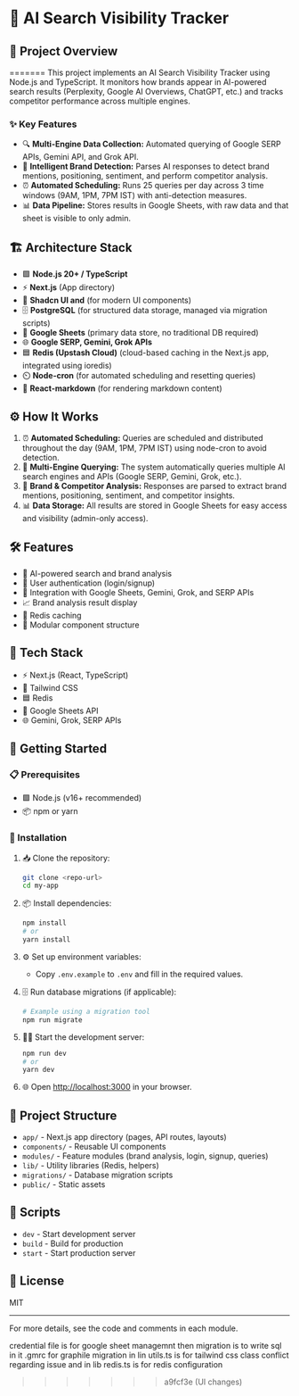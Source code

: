 # 🤖 AI Search Visibility Tracker

## 📝 Project Overview
=======
This project implements an AI Search Visibility Tracker using Node.js and TypeScript. It monitors how brands appear in AI-powered search results (Perplexity, Google AI Overviews, ChatGPT, etc.) and tracks competitor performance across multiple engines.

### ✨ Key Features
- 🔍 **Multi-Engine Data Collection:** Automated querying of  Google SERP APIs, Gemini API, and Grok API.
- 🧠 **Intelligent Brand Detection:** Parses AI responses to detect brand mentions, positioning, sentiment, and perform competitor analysis.
- ⏰ **Automated Scheduling:** Runs 25 queries per day across 3 time windows (9AM, 1PM, 7PM IST) with anti-detection measures.
- 📊 **Data Pipeline:** Stores results in Google Sheets, with raw data and that sheet is visible to only admin.

## 🏗️ Architecture Stack
- 🟩 **Node.js 20+ / TypeScript**
- ⚡ **Next.js** (App directory)
- 🎨 **Shadcn UI and** (for modern UI components)
- 🗄️ **PostgreSQL** (for structured data storage, managed via migration scripts)
- 📑 **Google Sheets** (primary data store, no traditional DB required)
- 🌐 **Google SERP, Gemini, Grok APIs**
- 🟦 **Redis (Upstash Cloud)** (cloud-based caching in the Next.js app, integrated using ioredis)
- ⏲️ **Node-cron** (for automated scheduling and resetting queries)
- 📝 **React-markdown** (for rendering markdown content)

## ⚙️ How It Works
1. ⏰ **Automated Scheduling:** Queries are scheduled and distributed throughout the day (9AM, 1PM, 7PM IST) using node-cron to avoid detection.
2. 🤖 **Multi-Engine Querying:** The system automatically queries multiple AI search engines and APIs (Google SERP, Gemini, Grok, etc.).
3. 🧠 **Brand & Competitor Analysis:** Responses are parsed to extract brand mentions, positioning, sentiment, and competitor insights.
4. 📊 **Data Storage:** All results are stored in Google Sheets for easy access and visibility (admin-only access).


## 🛠️ Features
- 🤖 AI-powered search and brand analysis
- 🔐 User authentication (login/signup)
- 🔗 Integration with Google Sheets, Gemini, Grok, and SERP APIs
- 📈 Brand analysis result display
- 🚀 Redis caching
- 🧩 Modular component structure

## 🧰 Tech Stack
- ⚡ Next.js (React, TypeScript)
- 🎨 Tailwind CSS
- 🟦 Redis
- 📑 Google Sheets API
- 🌐 Gemini, Grok, SERP APIs

## 🚀 Getting Started

### 📋 Prerequisites
- 🟩 Node.js (v16+ recommended)
- 📦 npm or yarn

### 🏁 Installation
1. 📥 Clone the repository:
   ```bash
   git clone <repo-url>
   cd my-app
   ```
2. 📦 Install dependencies:
   ```bash
   npm install
   # or
   yarn install
   ```
3. ⚙️ Set up environment variables:
   - Copy `.env.example` to `.env` and fill in the required values.

4. 🗄️ Run database migrations (if applicable):
   ```bash
   # Example using a migration tool
   npm run migrate
   ```

5. 🏃‍♂️ Start the development server:
   ```bash
   npm run dev
   # or
   yarn dev
   ```

6. 🌐 Open [http://localhost:3000](http://localhost:3000) in your browser.

## 📁 Project Structure
- `app/` - Next.js app directory (pages, API routes, layouts)
- `components/` - Reusable UI components
- `modules/` - Feature modules (brand analysis, login, signup, queries)
- `lib/` - Utility libraries (Redis, helpers)
- `migrations/` - Database migration scripts
- `public/` - Static assets

## 📜 Scripts
- `dev` - Start development server
- `build` - Build for production
- `start` - Start production server

## 🪪 License
MIT

---

For more details, see the code and comments in each module.



credential file is for google sheet managemnt
then migration is to write sql in it
.gmrc for graphile migration
in lin utils.ts is for tailwind css class conflict regarding issue
and in lib redis.ts is for redis configuration
>>>>>>> a9fcf3e (UI changes)
